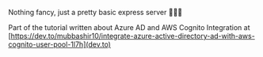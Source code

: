 Nothing fancy, just a pretty basic express server 🤷🏽‍♂️

Part of the tutorial written about Azure AD and AWS Cognito Integration at [https://dev.to/mubbashir10/integrate-azure-active-directory-ad-with-aws-cognito-user-pool-1l7h](dev.to)
